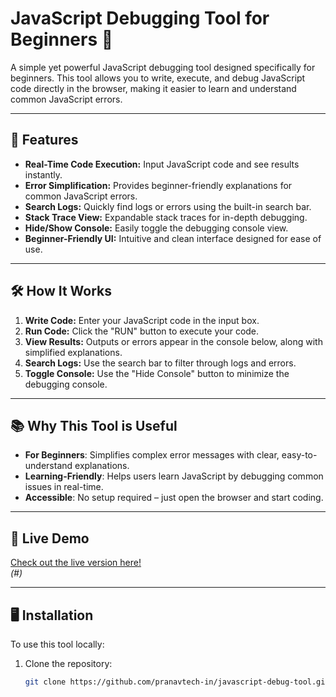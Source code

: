# JavaScript Debugging Tool for Beginners 🚀

A simple yet powerful JavaScript debugging tool designed specifically for beginners. This tool allows you to write, execute, and debug JavaScript code directly in the browser, making it easier to learn and understand common JavaScript errors.

---

## 🌟 Features
- **Real-Time Code Execution:** Input JavaScript code and see results instantly.
- **Error Simplification:** Provides beginner-friendly explanations for common JavaScript errors.
- **Search Logs:** Quickly find logs or errors using the built-in search bar.
- **Stack Trace View:** Expandable stack traces for in-depth debugging.
- **Hide/Show Console:** Easily toggle the debugging console view.
- **Beginner-Friendly UI:** Intuitive and clean interface designed for ease of use.

---

## 🛠️ How It Works
1. **Write Code:** Enter your JavaScript code in the input box.
2. **Run Code:** Click the "RUN" button to execute your code.
3. **View Results:** Outputs or errors appear in the console below, along with simplified explanations.
4. **Search Logs:** Use the search bar to filter through logs and errors.
5. **Toggle Console:** Use the "Hide Console" button to minimize the debugging console.

---

## 📚 Why This Tool is Useful
- **For Beginners**: Simplifies complex error messages with clear, easy-to-understand explanations.
- **Learning-Friendly**: Helps users learn JavaScript by debugging common issues in real-time.
- **Accessible**: No setup required – just open the browser and start coding.

---

## 🚀 Live Demo
[Check out the live version here!](#)  
*(#)*

---

## 🖥️ Installation
To use this tool locally:
1. Clone the repository:
   ```bash
   git clone https://github.com/pranavtech-in/javascript-debug-tool.git
